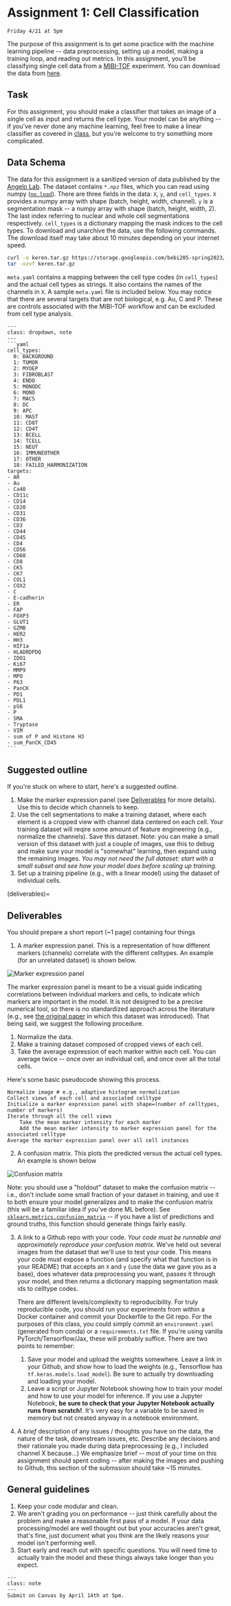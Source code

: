 # Assignment 1: Cell Classification

```{admonition} Due Date
Friday 4/21 at 5pm
```

The purpose of this assignment is to get some practice with the machine learning pipeline -- data preprocessing, setting up a model, making a training loop, and reading out metrics. In this assignment, you'll be classifying single cell data from a [MIBI-TOF](https://www.science.org/doi/10.1126/sciadv.aax5851) experiment. You can download the data from [here](https://storage.googleapis.com/bebi205-spring2023/keren.tar.gz).

## Task

For this assignment, you should make a classifier that takes an image of a single cell as input and returns the cell type. Your model can be anything -- if you've never done any machine learning, feel free to make a linear classifier as covered in [class](notebooks/linear-classifier), but you're welcome to try something more complicated.

## Data Schema

The data for this assignment is a sanitized version of data published by the [Angelo Lab](https://www.angelolab.com/mibi-data). The dataset contains `*.npz` files, which you can read using numpy ([`np.load`](https://numpy.org/doc/stable/reference/generated/numpy.load.html)). There are three fields in the data: `X`, `y`, and `cell_types`. `X` provides a numpy array with shape (batch, height, width, channel). `y` is a segmentation mask -- a numpy array with shape (batch, height, width, 2). The last index referring to nuclear and whole cell segmentations respectively. `cell_types` is a dictionary mapping the mask indices to the cell types. To download and unarchive the data, use the following commands. The download itself may take about 10 minutes depending on your internet speed.

```bash
curl -o keren.tar.gz https://storage.googleapis.com/bebi205-spring2023/keren.tar.gz
tar -xzvf keren.tar.gz
```

`meta.yaml` contains a mapping between the cell type codes (in `cell_types`) and the actual cell types as strings. It also contains the names of the channels in `X`. A sample `meta.yaml` file is included below. You may notice that there are several targets that are not biological, e.g. Au, C and P. These are controls associated with the MIBI-TOF workflow and can be excluded from cell type analysis.

````{admonition} meta.yaml
---
class: dropdown, note
---
```yaml
cell_types:
  0: BACKGROUND
  1: TUMOR
  2: MYOEP
  3: FIBROBLAST
  4: ENDO
  5: MONODC
  6: MONO
  7: MACS
  8: DC
  9: APC
  10: MAST
  11: CD8T
  12: CD4T
  13: BCELL
  14: TCELL
  15: NEUT
  16: IMMUNEOTHER
  17: OTHER
  18: FAILED_HARMONIZATION
targets:
- AR
- Au
- Ca40
- CD11c
- CD14
- CD20
- CD31
- CD36
- CD3
- CD44
- CD45
- CD4
- CD56
- CD68
- CD8
- CK5
- CK7
- COL1
- COX2
- C
- E-cadherin
- ER
- FAP
- FOXP3
- GLUT1
- GZMB
- HER2
- HH3
- HIF1a
- HLADRDPDQ
- IDO1
- Ki67
- MMP9
- MPO
- P63
- PanCK
- PD1
- PDL1
- pS6
- P
- SMA
- Tryptase
- VIM
- sum of P and Histone H3
- sum_PanCK_CD45
```
````

## Suggested outline

If you're stuck on where to start, here's a suggested outline.

1. Make the marker expression panel (see [Deliverables](deliverables) for more details). Use this to decide which channels to keep.
1. Use the cell segmentations to make a training dataset, where each element is a cropped view with channel data centered on each cell. Your training dataset will reqire some amount of feature engineering (e.g., normalize the channels). Save this dataset. Note: you can make a small version of this dataset with just a couple of images, use this to debug and make sure your model is "somewhat" learning, then expand using the remaining images. _You may not need the full dataset: start with a small subset and see how your model does before scaling up training._
1. Set up a training pipeline (e.g., with a linear model) using the dataset of individual cells.

(deliverables)=

## Deliverables

You should prepare a short report (~1 page) containing four things

1. A marker expression panel. This is a representation of how different markers (channels) correlate with the different celltypes. An example (for an unrelated dataset) is shown below.

![](../images/marker_expression.jpg "Marker expression panel")

The marker expression panel is meant to be a visual guide indicating correlations between individual markers and cells, to indicate which markers are important in the model. It is not designed to be a precise numerical tool, so there is no standardized approach across the literature (e.g., see [the original paper](<https://www.cell.com/cell/fulltext/S0092-8674(18)31100-0>) in which this dataset was introduced). That being said, we suggest the following procedure. 

1. Normalize the data.
1. Make a training dataset composed of cropped views of each cell. 
1. Take the average expression of each marker within each cell. You can average twice -- once over an individual cell, and once over all the total cells.

Here's some basic pseudocode showing this process.

```
Normalize image # e.g., adaptive histogram normalization
Collect views of each cell and associated celltype
Initialize a marker expression panel with shape=(number of celltypes, number of markers)
Iterate through all the cell views
    Take the mean marker intensity for each marker
    Add the mean marker intensity to marker expression panel for the associated celltype
Average the marker expression panel over all cell instances
```

2. A confusion matrix. This plots the predicted versus the actual cell types. An example is shown below

![](../images/confusion_matrix.jpg "Confusion matrix")

Note: you should use a "holdout" dataset to make the confusion matrix -- i.e., don't include some small fraction of your dataset in training, and use it to both ensure your model generalizes and to make the confusion matrix (this will be a familiar idea if you've done ML before). See [`sklearn.metrics.confusion_matrix`](https://scikit-learn.org/stable/modules/generated/sklearn.metrics.confusion_matrix.html) -- if you have a list of predictions and ground truths, this function should generate things fairly easily. 

3. A link to a Github repo with your code. *Your code must be runnable and approximately reproduce your confusion matrix.* We've held out several images from the dataset that we'll use to test your code. This means your code must expose a function (and specify what that function is in your README) that accepts an `X` and `y` (use the data we gave you as a base), does whatever data preprocessing you want, passes it through your model, and then returns a dictionary mapping segmentation mask ids to celltype codes.

    There are different levels/complexity to reproducibility. For truly reproducible code, you should run your experiments from within a Docker container and commit your Dockerfile to the Git repo. For the purposes of this class, you could simply commit an `environment.yaml` (generated from conda) or a `requirements.txt` file. If you're using vanilla PyTorch/Tensorflow/Jax, these will probably suffice. There are two points to remember:
    1. Save your model and upload the weights somewhere. Leave a link in your Github, and show how to load the weights (e.g., Tensorflow has `tf.keras.models.load_model`). Be sure to actually try downloading and loading your model. 
    1. Leave a script or Jupyter Notebook showing how to train your model and how to use your model for inference. If you use a Jupyter Notebook, **be sure to check that your Jupyter Notebook actually runs from scratch!**. It's very easy for a variable to be saved in memory but not created anyway in a notebook environment. 

4. A *brief* description of any issues / thoughts you have on the data, the nature of the task, downstream issues, etc. Describe any decisions and their rationale you made during data preprocessing (e.g., I included channel X because...) We emphasize brief -- most of your time on this assignment should spent coding -- after making the images and pushing to Github, this section of the submssion should take ~15 minutes.

## General guidelines

1. Keep your code modular and clean.
1. We aren't grading you on performance -- just think carefully about the problem and make a reasonable first pass of a model. If your data processing/model are well thought out but your accuracies aren't great, that's fine, just document what you think are the likely reasons your model isn't performing well.
1. Start early and reach out with specific questions. You will need time to actually train the model and these things always take longer than you expect.

```{admonition} Submission
---
class: note
---
Submit on Canvas by April 14th at 5pm.
```
